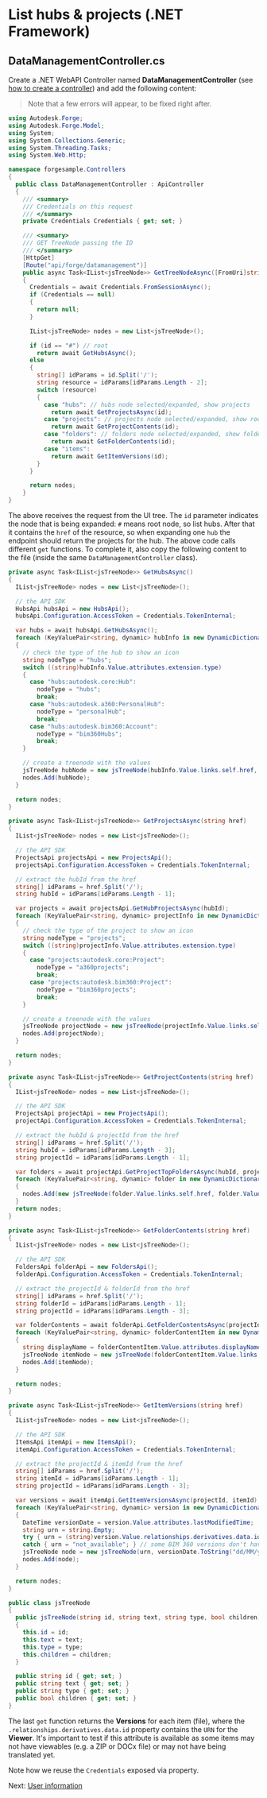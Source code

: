 # List hubs & projects (.NET Framework)

## DataManagementController.cs

Create a .NET WebAPI Controller named **DataManagementController** (see [how to create a controller](environment/setup/net_controller)) and add the following content:

> Note that a few errors will appear, to be fixed right after.

```csharp
using Autodesk.Forge;
using Autodesk.Forge.Model;
using System;
using System.Collections.Generic;
using System.Threading.Tasks;
using System.Web.Http;

namespace forgesample.Controllers
{
  public class DataManagementController : ApiController
  {
    /// <summary>
    /// Credentials on this request
    /// </summary>
    private Credentials Credentials { get; set; }

    /// <summary>
    /// GET TreeNode passing the ID
    /// </summary>
    [HttpGet]
    [Route("api/forge/datamanagement")]
    public async Task<IList<jsTreeNode>> GetTreeNodeAsync([FromUri]string id)
    {
      Credentials = await Credentials.FromSessionAsync();
      if (Credentials == null)
      {
        return null;
      }

      IList<jsTreeNode> nodes = new List<jsTreeNode>();

      if (id == "#") // root
        return await GetHubsAsync();
      else
      {
        string[] idParams = id.Split('/');
        string resource = idParams[idParams.Length - 2];
        switch (resource)
        {
          case "hubs": // hubs node selected/expanded, show projects
            return await GetProjectsAsync(id);
          case "projects": // projects node selected/expanded, show root folder contents
            return await GetProjectContents(id);
          case "folders": // folders node selected/expanded, show folder contents
            return await GetFolderContents(id);
          case "items":
            return await GetItemVersions(id);
        }
      }

      return nodes;
    }
}

```

The above receives the request from the UI tree. The `id` parameter indicates the node that is being expanded: `#` means root node, so list hubs. After that it contains the `href` of the resource, so when expanding one `hub` the endpoint should return the projects for the hub. The above code calls different `get` functions. To complete it, also copy the following content to the file (inside the same `DataManagementController` class).

```csharp
private async Task<IList<jsTreeNode>> GetHubsAsync()
{
  IList<jsTreeNode> nodes = new List<jsTreeNode>();

  // the API SDK
  HubsApi hubsApi = new HubsApi();
  hubsApi.Configuration.AccessToken = Credentials.TokenInternal;

  var hubs = await hubsApi.GetHubsAsync();
  foreach (KeyValuePair<string, dynamic> hubInfo in new DynamicDictionaryItems(hubs.data))
  {
    // check the type of the hub to show an icon
    string nodeType = "hubs";
    switch ((string)hubInfo.Value.attributes.extension.type)
    {
      case "hubs:autodesk.core:Hub":
        nodeType = "hubs";
        break;
      case "hubs:autodesk.a360:PersonalHub":
        nodeType = "personalHub";
        break;
      case "hubs:autodesk.bim360:Account":
        nodeType = "bim360Hubs";
        break;
    }

    // create a treenode with the values
    jsTreeNode hubNode = new jsTreeNode(hubInfo.Value.links.self.href, hubInfo.Value.attributes.name, nodeType, true);
    nodes.Add(hubNode);
  }

  return nodes;
}

private async Task<IList<jsTreeNode>> GetProjectsAsync(string href)
{
  IList<jsTreeNode> nodes = new List<jsTreeNode>();

  // the API SDK
  ProjectsApi projectsApi = new ProjectsApi();
  projectsApi.Configuration.AccessToken = Credentials.TokenInternal;

  // extract the hubId from the href
  string[] idParams = href.Split('/');
  string hubId = idParams[idParams.Length - 1];

  var projects = await projectsApi.GetHubProjectsAsync(hubId);
  foreach (KeyValuePair<string, dynamic> projectInfo in new DynamicDictionaryItems(projects.data))
  {
    // check the type of the project to show an icon
    string nodeType = "projects";
    switch ((string)projectInfo.Value.attributes.extension.type)
    {
      case "projects:autodesk.core:Project":
        nodeType = "a360projects";
        break;
      case "projects:autodesk.bim360:Project":
        nodeType = "bim360projects";
        break;
    }

    // create a treenode with the values
    jsTreeNode projectNode = new jsTreeNode(projectInfo.Value.links.self.href, projectInfo.Value.attributes.name, nodeType, true);
    nodes.Add(projectNode);
  }

  return nodes;
}

private async Task<IList<jsTreeNode>> GetProjectContents(string href)
{
  IList<jsTreeNode> nodes = new List<jsTreeNode>();

  // the API SDK
  ProjectsApi projectApi = new ProjectsApi();
  projectApi.Configuration.AccessToken = Credentials.TokenInternal;

  // extract the hubId & projectId from the href
  string[] idParams = href.Split('/');
  string hubId = idParams[idParams.Length - 3];
  string projectId = idParams[idParams.Length - 1];

  var folders = await projectApi.GetProjectTopFoldersAsync(hubId, projectId);
  foreach (KeyValuePair<string, dynamic> folder in new DynamicDictionaryItems(folders.data))
  {
    nodes.Add(new jsTreeNode(folder.Value.links.self.href, folder.Value.attributes.displayName, "folders", true));
  }
  return nodes;
}

private async Task<IList<jsTreeNode>> GetFolderContents(string href)
{
  IList<jsTreeNode> nodes = new List<jsTreeNode>();

  // the API SDK
  FoldersApi folderApi = new FoldersApi();
  folderApi.Configuration.AccessToken = Credentials.TokenInternal;

  // extract the projectId & folderId from the href
  string[] idParams = href.Split('/');
  string folderId = idParams[idParams.Length - 1];
  string projectId = idParams[idParams.Length - 3];

  var folderContents = await folderApi.GetFolderContentsAsync(projectId, folderId);
  foreach (KeyValuePair<string, dynamic> folderContentItem in new DynamicDictionaryItems(folderContents.data))
  {
    string displayName = folderContentItem.Value.attributes.displayName;
    jsTreeNode itemNode = new jsTreeNode(folderContentItem.Value.links.self.href, displayName, (string)folderContentItem.Value.type, true);
    nodes.Add(itemNode);
  }

  return nodes;
}

private async Task<IList<jsTreeNode>> GetItemVersions(string href)
{
  IList<jsTreeNode> nodes = new List<jsTreeNode>();

  // the API SDK
  ItemsApi itemApi = new ItemsApi();
  itemApi.Configuration.AccessToken = Credentials.TokenInternal;

  // extract the projectId & itemId from the href
  string[] idParams = href.Split('/');
  string itemId = idParams[idParams.Length - 1];
  string projectId = idParams[idParams.Length - 3];

  var versions = await itemApi.GetItemVersionsAsync(projectId, itemId);
  foreach (KeyValuePair<string, dynamic> version in new DynamicDictionaryItems(versions.data))
  {
    DateTime versionDate = version.Value.attributes.lastModifiedTime;
    string urn = string.Empty;
    try { urn = (string)version.Value.relationships.derivatives.data.id; }
    catch { urn = "not_available"; } // some BIM 360 versions don't have viewable
    jsTreeNode node = new jsTreeNode(urn, versionDate.ToString("dd/MM/yy HH:mm:ss"), "versions", false);
    nodes.Add(node);
  }

  return nodes;
}

public class jsTreeNode
{
  public jsTreeNode(string id, string text, string type, bool children)
  {
    this.id = id;
    this.text = text;
    this.type = type;
    this.children = children;
  }

  public string id { get; set; }
  public string text { get; set; }
  public string type { get; set; }
  public bool children { get; set; }
}
```

The last `get` function returns the **Versions** for each item (file), where the `.relationships.derivatives.data.id` property contains the `URN` for the **Viewer**. It's important to test if this attribute is available as some items may not have viewables (e.g. a ZIP or DOCx file) or may not have being translated yet.

Note how we reuse the `Credentials` exposed via property.

Next: [User information](oauth/user/readme)